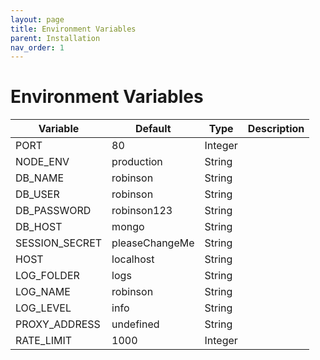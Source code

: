 ```yaml
---
layout: page
title: Environment Variables
parent: Installation
nav_order: 1
---
```


# Environment Variables

| Variable       | Default        | Type    | Description |
|----------------|----------------|---------|-------------|
| PORT           | 80             | Integer |             |
| NODE_ENV       | production     | String  |             |
| DB_NAME        | robinson       | String  |             |
| DB_USER        | robinson       | String  |             |
| DB_PASSWORD    | robinson123    | String  |             |
| DB_HOST        | mongo          | String  |             |
| SESSION_SECRET | pleaseChangeMe | String  |             |
| HOST           | localhost      | String  |             |
| LOG_FOLDER     | logs           | String  |             |
| LOG_NAME       | robinson       | String  |             |
| LOG_LEVEL      | info           | String  |             |
| PROXY_ADDRESS  | undefined      | String  |             |
| RATE_LIMIT     | 1000           | Integer |             |